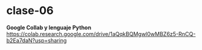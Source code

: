 # clase-06
**Google Collab y lenguaje Python**
https://colab.research.google.com/drive/1aQqkBQMgwl0wMBZ6z5-RnCQ-b2Ea7daN?usp=sharing

